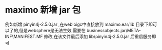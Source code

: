 # maximo 新增 jar 包

例如新增 pinyin4j-2.5.0.jar ,在webloigc中直接放到 maximo.ear/lib 目录下即可以了的,但是websphere是无法生效,需要在 businessobjects.jar\META-INF\MANIFEST.MF 修改,在该文件最后添加 lib/pinyin4j-2.5.0.jar 后重启服务即可
